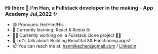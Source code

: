 ### Hi there 👋 I'm Han, a Fullstack developer in the making - App Academy Jul,2022 ✨

<!--
**hannnmc/hannnmc** is a ✨ _special_ ✨ repository because its `README.md` (this file) appears on your GitHub profile.

Here are some ideas to get you started:
-->
- 😄 Pronouns: He/Him/His
- 🌱 Currently learning: React & Redux 🤓
- 👨‍🔧 Currently working on: a Fullstack clone project 👯‍♀️
- 💬 Let's talk about: Building Beautiful && Functioning apps!
- 📫 You can reach me at: hanmikechen@gmail.com / <a href='https://www.linkedin.com/in/hanchen28/'>LinkedIn</a>

<!-- - ⚡ I'm into: --> 
